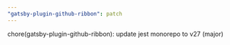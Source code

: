 ```yaml
---
"gatsby-plugin-github-ribbon": patch
---
```


chore(gatsby-plugin-github-ribbon): update jest monorepo to v27 (major)
